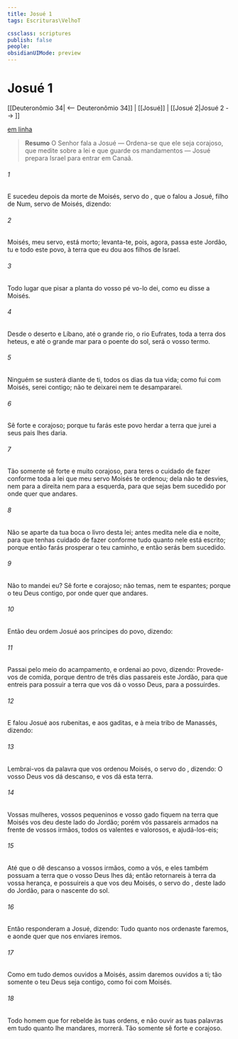 ```yaml
---
title: Josué 1
tags: Escrituras\VelhoT

cssclass: scriptures
publish: false
people:
obsidianUIMode: preview
---
```


# Josué 1
[[Deuteronômio 34| <-- Deuteronômio 34]] | [[Josué]] | [[Josué 2|Josué 2 --> ]]

[em linha](https://churchofjesuschrist.org/study/scriptures/ot/josh/1?lang=por)

> __Resumo__
O Senhor fala a Josué — Ordena-se que ele seja corajoso, que medite sobre a lei e que guarde os mandamentos — Josué prepara Israel para entrar em Canaã.

###### 1 
E sucedeu depois da morte de Moisés, servo do , que o  falou a Josué, filho de Num, servo de Moisés, dizendo:

###### 2 
Moisés, meu servo, está morto; levanta-te, pois, agora, passa este Jordão, tu e todo este povo, à terra que eu dou aos filhos de Israel.

###### 3 
Todo lugar que pisar a planta do vosso pé vo-lo dei, como eu disse a Moisés.

###### 4 
Desde o deserto e  Líbano, até o grande rio, o rio Eufrates, toda a terra dos heteus, e até o grande mar para o poente do sol, será o vosso termo.

###### 5 
Ninguém se susterá diante de ti, todos os dias da tua vida; como fui com Moisés,  serei contigo; não te deixarei nem te desampararei.

###### 6 
Sê forte e corajoso; porque tu farás este povo herdar a terra que jurei a seus pais lhes daria.

###### 7 
Tão somente sê forte e muito corajoso, para teres o cuidado de fazer conforme toda a lei que meu servo Moisés te ordenou; dela não te desvies, nem para a direita nem para a esquerda, para que sejas bem sucedido por onde quer que andares.

###### 8 
Não se aparte da tua boca o livro desta lei; antes medita nele dia e noite, para que tenhas cuidado de fazer conforme tudo quanto nele está escrito; porque então farás prosperar o teu caminho, e então serás bem sucedido.

###### 9 
Não to mandei eu? Sê forte e corajoso; não temas, nem te espantes; porque o  teu Deus  contigo, por onde quer que andares.

###### 10 
Então deu ordem Josué aos príncipes do povo, dizendo:

###### 11 
Passai pelo meio do acampamento, e ordenai ao povo, dizendo: Provede-vos de comida, porque dentro de três dias passareis este Jordão, para que entreis para possuir a terra que vos dá o  vosso Deus, para a possuirdes.

###### 12 
E falou Josué aos rubenitas, e aos gaditas, e à meia tribo de Manassés, dizendo:

###### 13 
Lembrai-vos da palavra que vos ordenou Moisés, o servo do , dizendo: O  vosso Deus vos dá descanso, e vos dá esta terra.

###### 14 
Vossas mulheres, vossos pequeninos e vosso gado fiquem na terra que Moisés vos deu deste lado do Jordão; porém vós passareis armados na frente de vossos irmãos, todos os valentes e valorosos, e ajudá-los-eis;

###### 15 
Até que o  dê descanso a vossos irmãos, como a vós, e eles também possuam a terra que o  vosso Deus lhes dá; então retornareis à terra da vossa herança, e possuireis a que vos deu Moisés, o servo do , deste lado do Jordão, para o nascente do sol.

###### 16 
Então responderam a Josué, dizendo: Tudo quanto nos ordenaste faremos, e aonde quer que nos enviares iremos.

###### 17 
Como em tudo demos ouvidos a Moisés, assim daremos ouvidos a ti; tão somente  o  teu Deus seja contigo, como foi com Moisés.

###### 18 
Todo homem que for rebelde às tuas ordens, e não ouvir as tuas palavras em tudo quanto lhe mandares, morrerá. Tão somente sê forte e corajoso.

